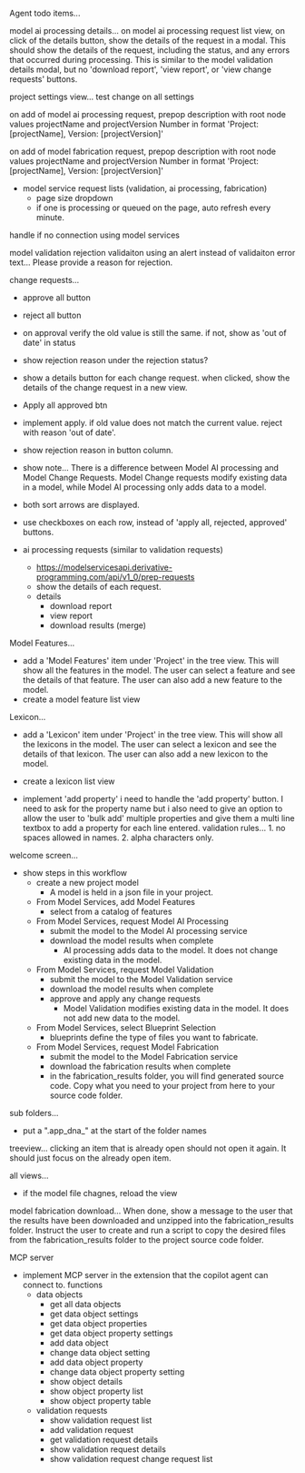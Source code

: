 Agent todo items...
  
 
model ai processing details...
on model ai processing request list view, on click of the details button, show the details of the request in a modal.  This should show the details of the request, including the status, and any errors that occurred during processing. This is similar to the model validation details modal, but no 'download report', 'view report', or 'view change requests' buttons.
 

project settings view... test change on all settings 
   
 
 

on add of model ai processing request, prepop description with root node values projectName and projectVersion Number  in format  'Project: [projectName], Version: [projectVersion]'


on add of model fabrication request, prepop description with root node values projectName and projectVersion Number  in format  'Project: [projectName], Version: [projectVersion]'


 

- model service request lists (validation, ai processing, fabrication)
    - page size dropdown
    - if one is processing or queued on the page, auto refresh every minute.

handle if no connection using model services

model validation rejection validaiton using an alert instead of validaiton error text... Please provide a reason for rejection.
     

change requests...
- approve all button
- reject all button
- on approval verify the old value is still the same. if not, show as 'out of date' in status
- show rejection reason under the rejection status?
- show a details button for each change request. when clicked, show the details of the change request in a new view.
- Apply all approved btn
- implement apply. if old value does not match the current value. reject with reason 'out of date'.
- show rejection reason in button column.   
- show note...  There is a difference between Model AI processing and Model Change Requests.  Model Change requests modify existing data in a model, while Model AI processing only adds data to a model.
- both sort arrows are displayed.
- use checkboxes on each row, instead of 'apply all, rejected, approved' buttons.  

- ai processing requests (similar to validation requests)
    - https://modelservicesapi.derivative-programming.com/api/v1_0/prep-requests 
    - show the details of each request.     
    - details
        - download report
        - view report
        - download results (merge) 

Model Features...
- add a 'Model Features' item under 'Project' in the tree view.  This will show all the features in the model.  The user can select a feature and see the details of that feature.  The user can also add a new feature to the model.
- create a model feature list view

Lexicon...
- add a 'Lexicon' item under 'Project' in the tree view.  This will show all the lexicons in the model.  The user can select a lexicon and see the details of that lexicon.  The user can also add a new lexicon to the model.
- create a lexicon list view
 

- implement 'add property' 
i need to handle the 'add property' button. I need to ask for the property name but i also need to give an option to allow the user to 'bulk add' multiple properties and give them a multi line textbox to add a property for each line entered. validation rules... 1. no spaces allowed in names. 2. alpha characters only.

welcome screen...
- show steps in this workflow
    - create a new project model
        - A model is held in a json file in your project.
    - From Model Services, add Model Features
        - select from a catalog of features 
    - From Model Services, request Model AI Processing
        - submit the model to the Model AI processing service
        - download the model results when complete
            - AI processing adds data to the model.  It does not change existing data in the model.
    - From Model Services, request Model Validation
        - submit the model to the Model Validation service
        - download the model results when complete
        - approve and apply any change requests
            - Model Validation modifies existing data in the model.  It does not add new data to the model.
    - From Model Services, select Blueprint Selection
        - blueprints define the type of files you want to fabricate.
    - From Model Services, request Model Fabrication
        - submit the model to the Model Fabrication service
        - download the fabrication results when complete
        - in the fabrication_results folder, you will find generated source code. Copy what you need to your project from here to your source code folder.

 
sub folders...
- put a ".app_dna_" at the start of the folder names
    
treeview...
clicking an item that is already open should not open it again.  It should just focus on the already open item.

all views...
- if the model file chagnes, reload the view

model fabrication download...
 When done, show a message to the user that the results have been downloaded and unzipped into the fabrication_results folder. Instruct the user to create and run a script to copy the desired files from the fabrication_results folder to the project source code folder.  

MCP server
- implement MCP server in the extension that the copilot agent can connect to.
functions
    - data objects
        - get all data objects
        - get data object settings
        - get data object properties
        - get data object property settings
        - add data object
        - change data object setting
        - add data object property
        - change data object property setting
        - show object details
        - show object property list
        - show object property table
    - validation requests
        - show validation request list
        - add validation request
        - get validation request details
        - show validation request details
        - show validation request change request list
